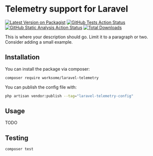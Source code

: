 # Telemetry support for Laravel

[![Latest Version on Packagist](https://img.shields.io/packagist/v/worksome/laravel-telemetry.svg?style=flat-square)](https://packagist.org/packages/worksome/laravel-telemetry)
[![GitHub Tests Action Status](https://img.shields.io/github/actions/workflow/status/worksome/laravel-telemetry/tests.yml?branch=main&style=flat-square&label=Tests)](https://github.com/worksome/laravel-telemetry/actions?query=workflow%3ATests+branch%3Amain)
[![GitHub Static Analysis Action Status](https://img.shields.io/github/actions/workflow/status/worksome/laravel-telemetry/static.yml?branch=main&style=flat-square&label=Static%20Analysis)](https://github.com/worksome/laravel-telemetry/actions?query=workflow%3A"Static%20Analysis"+branch%3Amain)
[![Total Downloads](https://img.shields.io/packagist/dt/worksome/laravel-telemetry.svg?style=flat-square)](https://packagist.org/packages/worksome/laravel-telemetry)

This is where your description should go. Limit it to a paragraph or two. Consider adding a small example.

## Installation

You can install the package via composer:

```bash
composer require worksome/laravel-telemetry
```

You can publish the config file with:

```bash
php artisan vendor:publish --tag="laravel-telemetry-config"
```
## Usage

TODO

## Testing

```bash
composer test
```
